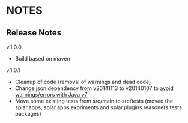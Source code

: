 # NOTES

## Release Notes

v.1.0.0.

* Build based on maven

v.1.0.1

* Cleanup of code (removal of warnings and dead code)
* Change json dependency from v20141113 to v20140107 to [avoid warnings/errors with Java v7][json-java7]
* Move some existing tests from src/main to src/tests (moved the splar.apps, splar.apps.expriments and splar.plugins.reasoners.tests packages)

[json-java7]: http://stackoverflow.com/questions/27352672/how-to-use-the-org-json-java-library-with-java-7
